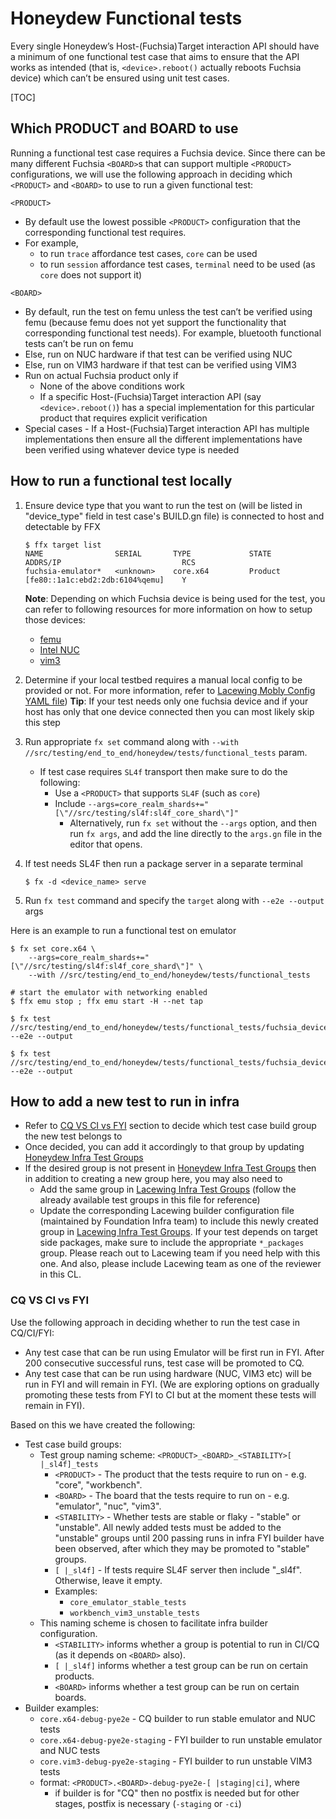 # Honeydew Functional tests

Every single Honeydew’s Host-(Fuchsia)Target interaction API should have a
minimum of one functional test case that aims to ensure that the API works as
intended (that is, `<device>.reboot()` actually reboots Fuchsia device)
which can’t be ensured using unit test cases.

[TOC]

## Which PRODUCT and BOARD to use
Running a functional test case requires a Fuchsia device. Since there can be
many different Fuchsia `<BOARD>`s that can support multiple `<PRODUCT>`
configurations, we will use the following approach in deciding which
`<PRODUCT>` and `<BOARD>` to use to run a given functional test:

`<PRODUCT>`
* By default use the lowest possible `<PRODUCT>` configuration that the
corresponding functional test requires.
* For example,
  * to run `trace` affordance test cases, `core` can be used
  * to run `session` affordance test cases, `terminal` need to be used (as
    `core` does not support it)

`<BOARD>`
* By default, run the test on femu unless the test can’t be verified using femu
(because femu does not yet support the functionality that corresponding
functional test needs). For example, bluetooth functional tests can’t be run on
femu
* Else, run on NUC hardware if that test can be verified using NUC
* Else, run on VIM3 hardware if that test can be verified using VIM3
* Run on actual Fuchsia product only if
  * None of the above conditions work
  * If a specific Host-(Fuchsia)Target interaction API (say `<device>.reboot()`)
    has a special implementation for this particular product that requires
    explicit verification
* Special cases - If a Host-(Fuchsia)Target interaction API has multiple
  implementations then ensure all the different implementations have been
  verified using whatever device type is needed

## How to run a functional test locally
1. Ensure device type that you want to run the test on (will be listed in
"device_type" field in test case's BUILD.gn file) is connected to host and
detectable by FFX
    ```shell
    $ ffx target list
    NAME                SERIAL       TYPE             STATE      ADDRS/IP                           RCS
    fuchsia-emulator*   <unknown>    core.x64         Product    [fe80::1a1c:ebd2:2db:6104%qemu]    Y
    ```
    **Note**: Depending on which Fuchsia device is being used for the test, you
    can refer to following resources for more information on how to setup those
    devices:
      * [femu](https://fuchsia.dev/fuchsia-src/get-started/set_up_femu)
      * [Intel NUC](https://fuchsia.dev/fuchsia-src/development/hardware/intel_nuc)
      * [vim3](https://fuchsia.dev/fuchsia-src/development/hardware/khadas-vim3)

2. Determine if your local testbed requires a manual local config to be provided
or not. For more information, refer to
[Lacewing Mobly Config YAML file](../../../README.md#Mobly-Config-YAML-File))
**Tip**: If your test needs only one fuchsia device and if your host has only
that one device connected then you can most likely skip this step

3. Run appropriate `fx set` command along with
   `--with //src/testing/end_to_end/honeydew/tests/functional_tests` param.
    * If test case requires `SL4f` transport then make sure to do the following:
      * Use a `<PRODUCT>` that supports `SL4F` (such as `core`)
      * Include `--args=core_realm_shards+="[\"//src/testing/sl4f:sl4f_core_shard\"]"`
        * Alternatively, run `fx set` without the `--args` option, and then run
        `fx args`, and add the line directly to the `args.gn` file in the editor
        that opens.

4. If test needs SL4F then run a package server in a separate terminal
    ```shell
    $ fx -d <device_name> serve
    ```

5. Run `fx test` command and specify the `target` along with `--e2e --output`
   args

  Here is an example to run a functional test on emulator
  ```shell
  $ fx set core.x64 \
      --args=core_realm_shards+="[\"//src/testing/sl4f:sl4f_core_shard\"]" \
      --with //src/testing/end_to_end/honeydew/tests/functional_tests

  # start the emulator with networking enabled
  $ ffx emu stop ; ffx emu start -H --net tap

  $ fx test //src/testing/end_to_end/honeydew/tests/functional_tests/fuchsia_device_tests/test_fuchsia_device:x64_emu_test_sl4f --e2e --output

  $ fx test //src/testing/end_to_end/honeydew/tests/functional_tests/fuchsia_device_tests/test_fuchsia_device:x64_emu_test_fc --e2e --output
  ```

## How to add a new test to run in infra
* Refer to [CQ VS CI vs FYI](#CQ-VS-CI-vs-FYI) section to decide which test case
build group the new test belongs to
* Once decided, you can add it accordingly to that group by updating
[Honeydew Infra Test Groups]
* If the desired group is not present in [Honeydew Infra Test Groups] then in
  addition to creating a new group here, you may also need to
  * Add the same group in [Lacewing Infra Test Groups] (follow the already
    available test groups in this file for reference)
  * Update the corresponding Lacewing builder configuration file (maintained by
    Foundation Infra team) to include this newly created group in
    [Lacewing Infra Test Groups]. If your test depends on target side packages,
    make sure to include the appropriate `*_packages` group. Please reach out to
    Lacewing team if you need help with this one. And also, please include
    Lacewing team as one of the reviewer in this CL.

### CQ VS CI vs FYI
Use the following approach in deciding whether to run the test case in CQ/CI/FYI:
* Any test case that can be run using Emulator will be first run in FYI.
  After 200 consecutive successful runs, test case will be promoted to CQ.
* Any test case that can be run using hardware (NUC, VIM3 etc) will be run in
  FYI and will remain in FYI. (We are exploring options on gradually promoting
  these tests from FYI to CI but at the moment these tests will remain in FYI).

Based on this we have created the following:
* Test case build groups:
  * Test group naming scheme: `<PRODUCT>_<BOARD>_<STABILITY>[ |_sl4f]_tests`
    * `<PRODUCT>` - The product that the tests require to run on - e.g. "core",
        "workbench".
    * `<BOARD>` - The board that the tests require to run on - e.g. "emulator",
        "nuc", "vim3".
    * `<STABILITY>` - Whether tests are stable or flaky - "stable" or "unstable".
        All newly added tests must be added to the "unstable" groups until 200
        passing runs in infra FYI builder have been observed, after which they
        may be promoted to "stable" groups.
    * `[ |_sl4f]` - If tests require SL4F server then include "_sl4f".
        Otherwise, leave it empty.
    * Examples:
      * `core_emulator_stable_tests`
      * `workbench_vim3_unstable_tests`
  * This naming scheme is chosen to facilitate infra builder configuration.
    * `<STABILITY>` informs whether a group is potential to run in CI/CQ
        (as it depends on `<BOARD>` also).
    * `[ |_sl4f]` informs whether a test group can be run on certain products.
    * `<BOARD>` informs whether a test group can be run on certain boards.
* Builder examples:
  * `core.x64-debug-pye2e` - CQ builder to run stable emulator and NUC tests
  * `core.x64-debug-pye2e-staging` - FYI builder to run unstable emulator and NUC tests
  * `core.vim3-debug-pye2e-staging` - FYI builder to run unstable VIM3 tests
  * format: `<PRODUCT>.<BOARD>-debug-pye2e-[ |staging|ci]`, where
    * if builder is for "CQ" then no postfix is needed but for other stages,
      postfix is necessary (`-staging` or `-ci`)


[Honeydew Infra Test Groups]: BUILD.gn

[Lacewing Infra Test Groups]: ../../../BUILD.gn
